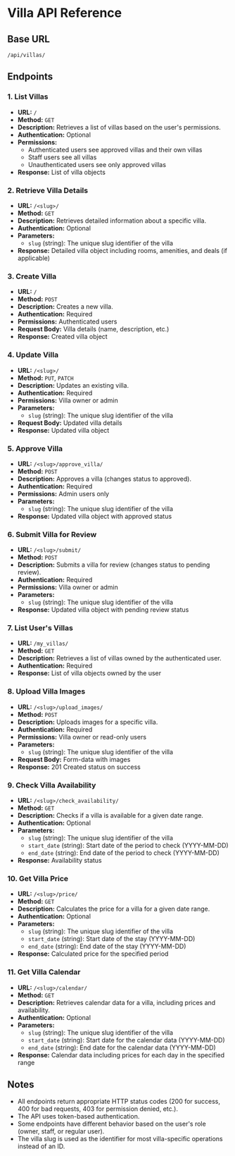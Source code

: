 # Villa API Reference

## Base URL

`/api/villas/`

## Endpoints

### 1. List Villas

- **URL:** `/`
- **Method:** `GET`
- **Description:** Retrieves a list of villas based on the user's permissions.
- **Authentication:** Optional
- **Permissions:**
  - Authenticated users see approved villas and their own villas
  - Staff users see all villas
  - Unauthenticated users see only approved villas
- **Response:** List of villa objects  


### 2. Retrieve Villa Details

- **URL:** `/<slug>/`
- **Method:** `GET`
- **Description:** Retrieves detailed information about a specific villa.
- **Authentication:** Optional
- **Parameters:**
  - `slug` (string): The unique slug identifier of the villa
- **Response:** Detailed villa object including rooms, amenities, and deals (if applicable)  


### 3. Create Villa

- **URL:** `/`
- **Method:** `POST`
- **Description:** Creates a new villa.
- **Authentication:** Required
- **Permissions:** Authenticated users
- **Request Body:** Villa details (name, description, etc.)
- **Response:** Created villa object  


### 4. Update Villa

- **URL:** `/<slug>/`
- **Method:** `PUT`, `PATCH`
- **Description:** Updates an existing villa.
- **Authentication:** Required
- **Permissions:** Villa owner or admin
- **Parameters:**
  - `slug` (string): The unique slug identifier of the villa
- **Request Body:** Updated villa details
- **Response:** Updated villa object  


### 5. Approve Villa

- **URL:** `/<slug>/approve_villa/`
- **Method:** `POST`
- **Description:** Approves a villa (changes status to approved).
- **Authentication:** Required
- **Permissions:** Admin users only
- **Parameters:**
  - `slug` (string): The unique slug identifier of the villa
- **Response:** Updated villa object with approved status  


### 6. Submit Villa for Review

- **URL:** `/<slug>/submit/`
- **Method:** `POST`
- **Description:** Submits a villa for review (changes status to pending review).
- **Authentication:** Required
- **Permissions:** Villa owner or admin
- **Parameters:**
  - `slug` (string): The unique slug identifier of the villa
- **Response:** Updated villa object with pending review status  


### 7. List User's Villas

- **URL:** `/my_villas/`
- **Method:** `GET`
- **Description:** Retrieves a list of villas owned by the authenticated user.
- **Authentication:** Required
- **Response:** List of villa objects owned by the user  


### 8. Upload Villa Images

- **URL:** `/<slug>/upload_images/`
- **Method:** `POST`
- **Description:** Uploads images for a specific villa.
- **Authentication:** Required
- **Permissions:** Villa owner or read-only users
- **Parameters:**
  - `slug` (string): The unique slug identifier of the villa
- **Request Body:** Form-data with images
- **Response:** 201 Created status on success  


### 9. Check Villa Availability

- **URL:** `/<slug>/check_availability/`
- **Method:** `GET`
- **Description:** Checks if a villa is available for a given date range.
- **Authentication:** Optional
- **Parameters:**
  - `slug` (string): The unique slug identifier of the villa
  - `start_date` (string): Start date of the period to check (YYYY-MM-DD)
  - `end_date` (string): End date of the period to check (YYYY-MM-DD)
- **Response:** Availability status  


### 10. Get Villa Price

- **URL:** `/<slug>/price/`
- **Method:** `GET`
- **Description:** Calculates the price for a villa for a given date range.
- **Authentication:** Optional
- **Parameters:**
  - `slug` (string): The unique slug identifier of the villa
  - `start_date` (string): Start date of the stay (YYYY-MM-DD)
  - `end_date` (string): End date of the stay (YYYY-MM-DD)
- **Response:** Calculated price for the specified period  


### 11. Get Villa Calendar

- **URL:** `/<slug>/calendar/`
- **Method:** `GET`
- **Description:** Retrieves calendar data for a villa, including prices and availability.
- **Authentication:** Optional
- **Parameters:**
  - `slug` (string): The unique slug identifier of the villa
  - `start_date` (string): Start date for the calendar data (YYYY-MM-DD)
  - `end_date` (string): End date for the calendar data (YYYY-MM-DD)
- **Response:** Calendar data including prices for each day in the specified range  


## Notes

- All endpoints return appropriate HTTP status codes (200 for success, 400 for bad requests, 403 for permission denied, etc.).
- The API uses token-based authentication.
- Some endpoints have different behavior based on the user's role (owner, staff, or regular user).
- The villa slug is used as the identifier for most villa-specific operations instead of an ID.
